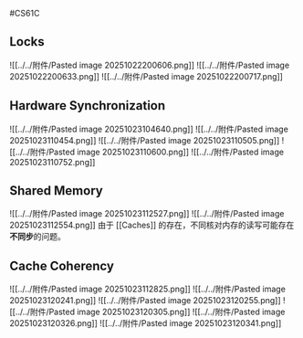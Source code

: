 #CS61C 
## Locks 
![[../../附件/Pasted image 20251022200606.png]]
![[../../附件/Pasted image 20251022200633.png]]
![[../../附件/Pasted image 20251022200717.png]]

## Hardware Synchronization
![[../../附件/Pasted image 20251023104640.png]]
![[../../附件/Pasted image 20251023110454.png]]
![[../../附件/Pasted image 20251023110505.png]]
![[../../附件/Pasted image 20251023110600.png]]
![[../../附件/Pasted image 20251023110752.png]]

## Shared Memory 
![[../../附件/Pasted image 20251023112527.png]]
![[../../附件/Pasted image 20251023112554.png]]
由于 [[Caches]] 的存在，不同核对内存的读写可能存在**不同步**的问题。

## Cache Coherency 
![[../../附件/Pasted image 20251023112825.png]]
![[../../附件/Pasted image 20251023120241.png]]
![[../../附件/Pasted image 20251023120255.png]]
![[../../附件/Pasted image 20251023120305.png]]
![[../../附件/Pasted image 20251023120326.png]]
![[../../附件/Pasted image 20251023120341.png]]